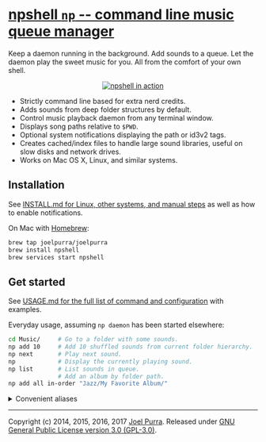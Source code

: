 # [npshell `np` -- command line music queue manager](https://github.com/joelpurra/npshell/)

Keep a daemon running in the background. Add sounds to a queue. Let the daemon play the sweet music for you. All from the comfort of your own shell.


<p align="center">
  <a href="https://github.com/joelpurra/npshell/"><img src="https://cloud.githubusercontent.com/assets/1398544/5836151/b8d8e31e-a171-11e4-8412-d23765b54a25.gif" alt="npshell in action" border="0" /></a>
</p>


- Strictly command line based for extra nerd credits.
- Adds sounds from deep folder structures by default.
- Control music playback daemon from any terminal window.
- Displays song paths relative to `$PWD`.
- Optional system notifications displaying the path or id3v2 tags.
- Creates cached/index files to handle large sound libraries, useful on slow disks and network drives.
- Works on Mac OS X, Linux, and similar systems.



## Installation

See [INSTALL.md for Linux, other systems, and manual steps](INSTALL.md) as well as how to enable notifications.

On Mac with [Homebrew](https://brew.sh/):

```bash
brew tap joelpurra/joelpurra
brew install npshell
brew services start npshell
```



## Get started

See [USAGE.md for the full list of command and configuration](USAGE.md) with examples.

Everyday usage, assuming `np daemon` has been started elsewhere:

```bash
cd Music/     # Go to a folder with some sounds.
np add 10     # Add 10 shuffled sounds from current folder hierarchy.
np next       # Play next sound.
np            # Display the currently playing sound.
np list       # List sounds in queue.
              # Add an album by folder path.
np add all in-order "Jazz/My Favorite Album/"
```


<details>
  <summary>Convenient aliases</summary>

Save a keystroke or two, at least until tab completion is... completed. Add to your `~/.bash_profile` or similar autoexecuted file of your choice.

```bash
alias npa='np add'
alias npn='np next'
alias npl='np list'
```

</details>

---

Copyright (c) 2014, 2015, 2016, 2017 [Joel Purra](https://joelpurra.com/). Released under [GNU General Public License version 3.0 (GPL-3.0)](https://www.gnu.org/licenses/gpl.html).
